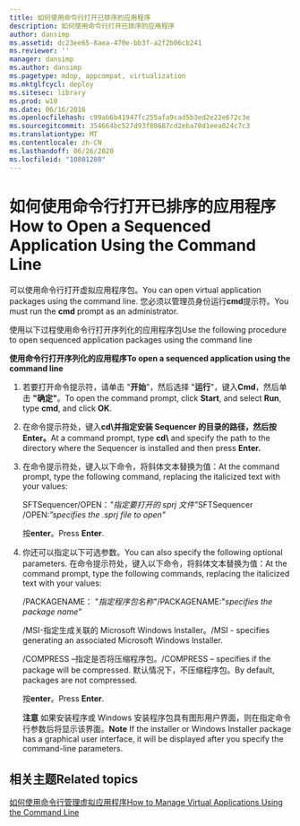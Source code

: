 ```yaml
---
title: 如何使用命令行打开已排序的应用程序
description: 如何使用命令行打开已排序的应用程序
author: dansimp
ms.assetid: dc23ee65-8aea-470e-bb3f-a2f2b06cb241
ms.reviewer: ''
manager: dansimp
ms.author: dansimp
ms.pagetype: mdop, appcompat, virtualization
ms.mktglfcycl: deploy
ms.sitesec: library
ms.prod: w10
ms.date: 06/16/2016
ms.openlocfilehash: c99ab6b41947fc255afa9cad5b3ed2e22e672c3e
ms.sourcegitcommit: 354664bc527d93f80687cd2eba70d1eea024c7c3
ms.translationtype: MT
ms.contentlocale: zh-CN
ms.lasthandoff: 06/26/2020
ms.locfileid: "10801208"
---
```

# <span data-ttu-id="97f7a-103">如何使用命令行打开已排序的应用程序</span><span class="sxs-lookup"><span data-stu-id="97f7a-103">How to Open a Sequenced Application Using the Command Line</span></span>


<span data-ttu-id="97f7a-104">可以使用命令行打开虚拟应用程序包。</span><span class="sxs-lookup"><span data-stu-id="97f7a-104">You can open virtual application packages using the command line.</span></span> <span data-ttu-id="97f7a-105">您必须以管理员身份运行**cmd**提示符。</span><span class="sxs-lookup"><span data-stu-id="97f7a-105">You must run the **cmd** prompt as an administrator.</span></span>

<span data-ttu-id="97f7a-106">使用以下过程使用命令行打开序列化的应用程序包</span><span class="sxs-lookup"><span data-stu-id="97f7a-106">Use the following procedure to open sequenced application packages using the command line</span></span>

**<span data-ttu-id="97f7a-107">使用命令行打开序列化的应用程序</span><span class="sxs-lookup"><span data-stu-id="97f7a-107">To open a sequenced application using the command line</span></span>**

1.  <span data-ttu-id="97f7a-108">若要打开命令提示符，请单击 "**开始**"，然后选择 "**运行**"，键入**Cmd**，然后单击 **"确定"**。</span><span class="sxs-lookup"><span data-stu-id="97f7a-108">To open the command prompt, click **Start**, and select **Run**, type **cmd**, and click **OK**.</span></span>

2.  <span data-ttu-id="97f7a-109">在命令提示符处，键入**cd\\**并指定安装 Sequencer 的目录的路径，然后按**Enter。**</span><span class="sxs-lookup"><span data-stu-id="97f7a-109">At a command prompt, type **cd\\** and specify the path to the directory where the Sequencer is installed and then press **Enter.**</span></span>

3.  <span data-ttu-id="97f7a-110">在命令提示符处，键入以下命令，将斜体文本替换为值：</span><span class="sxs-lookup"><span data-stu-id="97f7a-110">At the command prompt, type the following command, replacing the italicized text with your values:</span></span>

    <span data-ttu-id="97f7a-111">SFTSequencer/OPEN：*"指定要打开的 sprj 文件"*</span><span class="sxs-lookup"><span data-stu-id="97f7a-111">SFTSequencer /OPEN:*”specifies the .sprj file to open"*</span></span>

    <span data-ttu-id="97f7a-112">按**enter**。</span><span class="sxs-lookup"><span data-stu-id="97f7a-112">Press **Enter**.</span></span>

4.  <span data-ttu-id="97f7a-113">你还可以指定以下可选参数。</span><span class="sxs-lookup"><span data-stu-id="97f7a-113">You can also specify the following optional parameters.</span></span> <span data-ttu-id="97f7a-114">在命令提示符处，键入以下命令，将斜体文本替换为值：</span><span class="sxs-lookup"><span data-stu-id="97f7a-114">At the command prompt, type the following commands, replacing the italicized text with your values:</span></span>

    <span data-ttu-id="97f7a-115">/PACKAGENAME： "*指定程序包名称"*</span><span class="sxs-lookup"><span data-stu-id="97f7a-115">/PACKAGENAME:"*specifies the package name"*</span></span>

    <span data-ttu-id="97f7a-116">/MSI-指定生成关联的 Microsoft Windows Installer。</span><span class="sxs-lookup"><span data-stu-id="97f7a-116">/MSI - specifies generating an associated Microsoft Windows Installer.</span></span>

    <span data-ttu-id="97f7a-117">/COMPRESS –指定是否将压缩程序包。</span><span class="sxs-lookup"><span data-stu-id="97f7a-117">/COMPRESS – specifies if the package will be compressed.</span></span> <span data-ttu-id="97f7a-118">默认情况下，不压缩程序包。</span><span class="sxs-lookup"><span data-stu-id="97f7a-118">By default, packages are not compressed.</span></span>

    <span data-ttu-id="97f7a-119">按**enter**。</span><span class="sxs-lookup"><span data-stu-id="97f7a-119">Press **Enter**.</span></span>

    <span data-ttu-id="97f7a-120">**注意** 如果安装程序或 Windows 安装程序包具有图形用户界面，则在指定命令行参数后将显示该界面。</span><span class="sxs-lookup"><span data-stu-id="97f7a-120">**Note** If the installer or Windows Installer package has a graphical user interface, it will be displayed after you specify the command-line parameters.</span></span>

     

## <span data-ttu-id="97f7a-121">相关主题</span><span class="sxs-lookup"><span data-stu-id="97f7a-121">Related topics</span></span>


[<span data-ttu-id="97f7a-122">如何使用命令行管理虚拟应用程序</span><span class="sxs-lookup"><span data-stu-id="97f7a-122">How to Manage Virtual Applications Using the Command Line</span></span>](how-to-manage-virtual-applications-using-the-command-line.md)

 

 





